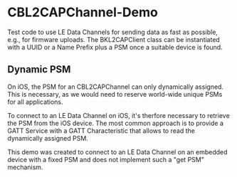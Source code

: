 #  CBL2CAPChannel-Demo

Test code to use LE Data Channels for sending data as fast as possible, e.g., for firmware uploads.
The BKL2CAPClient class can be instantiated with a UUID or a Name Prefix plus a PSM once a suitable device is found.

## Dynamic PSM
On iOS, the PSM for an CBL2CAPChannel can only dynamically assigned. This is necessary, as we would need to reserve world-wide unique PSMs for all applications.

To connect to an LE Data Channel on iOS, it's therfore necessary to retrieve the PSM from the iOS device. The most common approach is to provide a GATT Service with a GATT Characteristic that allows to read the dynamically assigned PSM.

This demo was created to connect to an LE Data Channel on an embedded device with a fixed PSM and does not implement such a "get PSM" mechanism.
